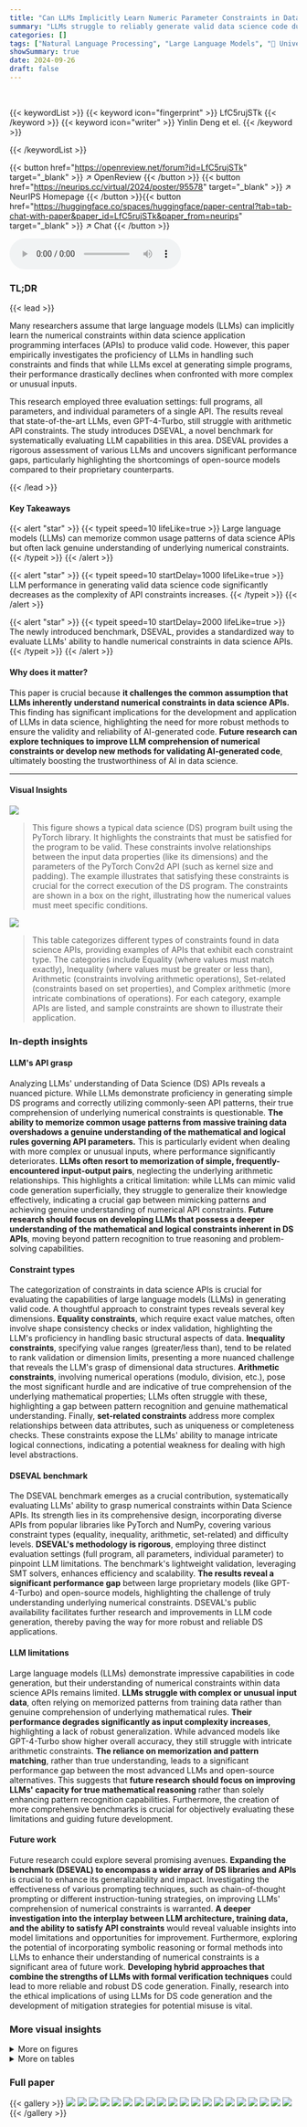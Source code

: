 ```yaml
---
title: "Can LLMs Implicitly Learn Numeric Parameter Constraints in Data Science APIs?"
summary: "LLMs struggle to reliably generate valid data science code due to a lack of true understanding of numerical constraints in APIs, despite seemingly mastering common patterns through extensive training."
categories: []
tags: ["Natural Language Processing", "Large Language Models", "🏢 University of Illinois Urbana-Champaign",]
showSummary: true
date: 2024-09-26
draft: false
---
```


<br>

{{< keywordList >}}
{{< keyword icon="fingerprint" >}} LfC5rujSTk {{< /keyword >}}
{{< keyword icon="writer" >}} Yinlin Deng et el. {{< /keyword >}}
 
{{< /keywordList >}}

{{< button href="https://openreview.net/forum?id=LfC5rujSTk" target="_blank" >}}
↗ OpenReview
{{< /button >}}
{{< button href="https://neurips.cc/virtual/2024/poster/95578" target="_blank" >}}
↗ NeurIPS Homepage
{{< /button >}}{{< button href="https://huggingface.co/spaces/huggingface/paper-central?tab=tab-chat-with-paper&paper_id=LfC5rujSTk&paper_from=neurips" target="_blank" >}}
↗ Chat
{{< /button >}}



<audio controls>
    <source src="https://ai-paper-reviewer.com/LfC5rujSTk/podcast.wav" type="audio/wav">
    Your browser does not support the audio element.
</audio>


### TL;DR


{{< lead >}}

Many researchers assume that large language models (LLMs) can implicitly learn the numerical constraints within data science application programming interfaces (APIs) to produce valid code.  However, this paper empirically investigates the proficiency of LLMs in handling such constraints and finds that while LLMs excel at generating simple programs, their performance drastically declines when confronted with more complex or unusual inputs.

This research employed three evaluation settings: full programs, all parameters, and individual parameters of a single API.  The results reveal that state-of-the-art LLMs, even GPT-4-Turbo, still struggle with arithmetic API constraints. The study introduces DSEVAL, a novel benchmark for systematically evaluating LLM capabilities in this area.  DSEVAL provides a rigorous assessment of various LLMs and uncovers significant performance gaps, particularly highlighting the shortcomings of open-source models compared to their proprietary counterparts.

{{< /lead >}}


#### Key Takeaways

{{< alert "star" >}}
{{< typeit speed=10 lifeLike=true >}} Large language models (LLMs) can memorize common usage patterns of data science APIs but often lack genuine understanding of underlying numerical constraints. {{< /typeit >}}
{{< /alert >}}

{{< alert "star" >}}
{{< typeit speed=10 startDelay=1000 lifeLike=true >}} LLM performance in generating valid data science code significantly decreases as the complexity of API constraints increases. {{< /typeit >}}
{{< /alert >}}

{{< alert "star" >}}
{{< typeit speed=10 startDelay=2000 lifeLike=true >}} The newly introduced benchmark, DSEVAL, provides a standardized way to evaluate LLMs' ability to handle numerical constraints in data science APIs. {{< /typeit >}}
{{< /alert >}}

#### Why does it matter?
This paper is crucial because **it challenges the common assumption that LLMs inherently understand numerical constraints in data science APIs.**  This finding has significant implications for the development and application of LLMs in data science, highlighting the need for more robust methods to ensure the validity and reliability of AI-generated code.  **Future research can explore techniques to improve LLM comprehension of numerical constraints or develop new methods for validating AI-generated code**, ultimately boosting the trustworthiness of AI in data science.

------
#### Visual Insights



![](https://ai-paper-reviewer.com/LfC5rujSTk/figures_1_1.jpg)

> This figure shows a typical data science (DS) program built using the PyTorch library.  It highlights the constraints that must be satisfied for the program to be valid.  These constraints involve relationships between the input data properties (like its dimensions) and the parameters of the PyTorch Conv2d API (such as kernel size and padding).  The example illustrates that satisfying these constraints is crucial for the correct execution of the DS program. The constraints are shown in a box on the right, illustrating how the numerical values must meet specific conditions.





![](https://ai-paper-reviewer.com/LfC5rujSTk/tables_2_1.jpg)

> This table categorizes different types of constraints found in data science APIs, providing examples of APIs that exhibit each constraint type.  The categories include Equality (where values must match exactly), Inequality (where values must be greater or less than), Arithmetic (constraints involving arithmetic operations), Set-related (constraints based on set properties), and Complex arithmetic (more intricate combinations of operations). For each category, example APIs are listed, and sample constraints are shown to illustrate their application.





### In-depth insights


#### LLM's API grasp
Analyzing LLMs' understanding of Data Science (DS) APIs reveals a nuanced picture. While LLMs demonstrate proficiency in generating simple DS programs and correctly utilizing commonly-seen API patterns, their true comprehension of underlying numerical constraints is questionable. **The ability to memorize common usage patterns from massive training data overshadows a genuine understanding of the mathematical and logical rules governing API parameters.**  This is particularly evident when dealing with more complex or unusual inputs, where performance significantly deteriorates.  **LLMs often resort to memorization of simple, frequently-encountered input-output pairs**, neglecting the underlying arithmetic relationships.  This highlights a critical limitation: while LLMs can mimic valid code generation superficially, they struggle to generalize their knowledge effectively, indicating a crucial gap between mimicking patterns and achieving genuine understanding of numerical API constraints. **Future research should focus on developing LLMs that possess a deeper understanding of the mathematical and logical constraints inherent in DS APIs**, moving beyond pattern recognition to true reasoning and problem-solving capabilities.

#### Constraint types
The categorization of constraints in data science APIs is crucial for evaluating the capabilities of large language models (LLMs) in generating valid code.  A thoughtful approach to constraint types reveals several key dimensions. **Equality constraints**, which require exact value matches, often involve shape consistency checks or index validation, highlighting the LLM's proficiency in handling basic structural aspects of data. **Inequality constraints**, specifying value ranges (greater/less than), tend to be related to rank validation or dimension limits, presenting a more nuanced challenge that reveals the LLM's grasp of dimensional data structures.  **Arithmetic constraints**, involving numerical operations (modulo, division, etc.), pose the most significant hurdle and are indicative of true comprehension of the underlying mathematical properties; LLMs often struggle with these, highlighting a gap between pattern recognition and genuine mathematical understanding. Finally, **set-related constraints** address more complex relationships between data attributes, such as uniqueness or completeness checks. These constraints expose the LLMs' ability to manage intricate logical connections, indicating a potential weakness for dealing with high level abstractions.

#### DSEVAL benchmark
The DSEVAL benchmark emerges as a crucial contribution, systematically evaluating LLMs' ability to grasp numerical constraints within Data Science APIs.  Its strength lies in its comprehensive design, incorporating diverse APIs from popular libraries like PyTorch and NumPy, covering various constraint types (equality, inequality, arithmetic, set-related) and difficulty levels.  **DSEVAL's methodology is rigorous**, employing three distinct evaluation settings (full program, all parameters, individual parameter) to pinpoint LLM limitations. The benchmark's lightweight validation, leveraging SMT solvers, enhances efficiency and scalability.  **The results reveal a significant performance gap** between large proprietary models (like GPT-4-Turbo) and open-source models, highlighting the challenge of truly understanding underlying numerical constraints.  DSEVAL's public availability facilitates further research and improvements in LLM code generation, thereby paving the way for more robust and reliable DS applications.

#### LLM limitations
Large language models (LLMs) demonstrate impressive capabilities in code generation, but their understanding of numerical constraints within data science APIs remains limited.  **LLMs struggle with complex or unusual input data**, often relying on memorized patterns from training data rather than genuine comprehension of underlying mathematical rules.  **Their performance degrades significantly as input complexity increases**, highlighting a lack of robust generalization. While advanced models like GPT-4-Turbo show higher overall accuracy, they still struggle with intricate arithmetic constraints.  **The reliance on memorization and pattern matching**, rather than true understanding, leads to a significant performance gap between the most advanced LLMs and open-source alternatives.  This suggests that **future research should focus on improving LLMs' capacity for true mathematical reasoning** rather than solely enhancing pattern recognition capabilities.  Furthermore, the creation of more comprehensive benchmarks is crucial for objectively evaluating these limitations and guiding future development.

#### Future work
Future research could explore several promising avenues.  **Expanding the benchmark (DSEVAL) to encompass a wider array of DS libraries and APIs** is crucial to enhance its generalizability and impact.  Investigating the effectiveness of various prompting techniques, such as chain-of-thought prompting or different instruction-tuning strategies, on improving LLMs' comprehension of numerical constraints is warranted.  **A deeper investigation into the interplay between LLM architecture, training data, and the ability to satisfy API constraints** would reveal valuable insights into model limitations and opportunities for improvement.  Furthermore, exploring the potential of incorporating symbolic reasoning or formal methods into LLMs to enhance their understanding of numerical constraints is a significant area of future work.  **Developing hybrid approaches that combine the strengths of LLMs with formal verification techniques** could lead to more reliable and robust DS code generation. Finally, research into the ethical implications of using LLMs for DS code generation and the development of mitigation strategies for potential misuse is vital.


### More visual insights

<details>
<summary>More on figures
</summary>


![](https://ai-paper-reviewer.com/LfC5rujSTk/figures_2_1.jpg)

> This figure shows three different settings used to evaluate the performance of LLMs in handling numeric constraints in data science APIs.  The settings vary in the level of detail provided to the LLM and the complexity of the task: 1) **Full program:** The LLM is asked to generate a complete DS program, including importing the necessary libraries and creating an input tensor. 2) **All parameters:** The LLM is provided with the input data and is only asked to generate the API parameters. 3) **Individual parameter:** The LLM is given the input data and all but one parameter and asked to predict only the missing parameter value. This figure also presents example problem inputs, expected outputs and the actual LLMs' outputs for each of the three settings. 


![](https://ai-paper-reviewer.com/LfC5rujSTk/figures_3_1.jpg)

> The figure shows how the authors use SMT solvers (Z3 and CVC5) to generate valid inputs and validate the outputs of LLMs.  Panel (a) illustrates input generation: SMT solvers check if a set of constraints (encoded as a formula) is satisfiable given concrete input values and symbolic variables representing the parameters that the LLM needs to predict. If satisfiable, the input is valid for the LLM. Panel (b) illustrates output validation: SMT solvers verify if the concrete values predicted by the LLM satisfy the constraints given the concrete input values. This process ensures that the input and output data used for evaluating the LLMs' performance are valid and properly constrained.


![](https://ai-paper-reviewer.com/LfC5rujSTk/figures_5_1.jpg)

> This figure shows the results of the full program prediction experiment on 28 APIs from PyTorch and NumPy libraries.  The x-axis represents the temperature used during LLM sampling, and the y-axis shows both the accuracy of the generated programs (left panel) and the unique valid rate (right panel).  Each line in the graph represents a different API.  The results illustrate that LLMs achieve near-perfect accuracy with low temperatures but that performance decreases as temperature increases. The unique valid rate also increases with higher temperature, indicating that higher temperatures lead to more diverse outputs, but that still a significant number of programs are repetitive.


![](https://ai-paper-reviewer.com/LfC5rujSTk/figures_5_2.jpg)

> This figure displays the results of the full API parameter prediction experiment. The experiment tested the ability of a large language model (LLM) to predict all the parameters for 28 APIs (18 from PyTorch and 10 from NumPy) given input data.  The difficulty of the task was varied by adjusting the rank (number of dimensions) and dimension values of the input data. The figure shows the accuracy of the LLM across different difficulty levels.  The observation that some APIs show near-perfect accuracy highlights the LLM's ability to perform well on common or simpler API calls and that the difficulty increases with more complex inputs.


![](https://ai-paper-reviewer.com/LfC5rujSTk/figures_6_1.jpg)

> This figure displays the results of experiments focusing on a single API parameter prediction.  It presents accuracy metrics for various LLMs across different difficulty levels and constraint types (equality, inequality, arithmetic, set-related).  The use of different line styles and the references to the appendices highlight the nuanced methods and additional results detailed elsewhere in the paper.


![](https://ai-paper-reviewer.com/LfC5rujSTk/figures_17_1.jpg)

> This figure shows the accuracy of LLMs in predicting all the parameters of 28 APIs (18 from PyTorch and 10 from NumPy) when given the input data. The difficulty is varied by changing either the rank or the dimension of the input data.  The results show that while LLMs perform well on simple APIs, their accuracy drops significantly as the difficulty increases.  Some APIs consistently maintain high accuracy regardless of difficulty, which are grouped together in the legend.


![](https://ai-paper-reviewer.com/LfC5rujSTk/figures_18_1.jpg)

> This figure shows an example of GPT-4-Turbo's incorrect response in a code generation task.  Instead of correctly using the input tensor's last dimension as the `in_features` parameter for a `torch.nn.Linear` layer, GPT-4-Turbo incorrectly flattens the input tensor before applying the linear layer.  This demonstrates a failure to correctly understand and apply the API's constraints, highlighting a limitation of the model's ability to reason about numerical constraints in code generation.


![](https://ai-paper-reviewer.com/LfC5rujSTk/figures_19_1.jpg)

> The figure shows the accuracy of different LLMs across various difficulty levels for four different APIs: PyTorch Reshape, PyTorch MaxPool2d, NumPy squeeze, and NumPy split.  Each subfigure shows how accuracy changes as the difficulty (input dimension or rank) increases.  The results highlight the challenges LLMs face in handling diverse numerical constraints within single API parameters.


![](https://ai-paper-reviewer.com/LfC5rujSTk/figures_20_1.jpg)

> This figure shows the results of using 8 different LLMs on the torch.nn.Linear API in two different settings: full API parameter and single API parameter. The x-axis represents the difficulty (rank of the input tensor). The y-axis represents the accuracy of the models. The figure demonstrates that the performance of all models drop when the rank reaches 4, and then stabilizes for higher ranks, especially for open-source LLMs. The result shows the difference between the performance of different LLMs in handling different difficulty levels.


![](https://ai-paper-reviewer.com/LfC5rujSTk/figures_21_1.jpg)

> This figure shows the accuracy of the DeepSeek Coder-33b model in predicting the full API parameters for 28 different APIs from PyTorch and NumPy libraries.  The difficulty of prediction is systematically varied by adjusting the rank (number of dimensions) and dimension values (size along each dimension) of the input data.  The graph displays how accuracy changes across different difficulty levels. The figure highlights that while some APIs show near-perfect accuracy, others demonstrate a significant drop in performance as the difficulty increases.


![](https://ai-paper-reviewer.com/LfC5rujSTk/figures_22_1.jpg)

> This figure shows the accuracy and unique valid rate for 28 APIs (18 from PyTorch and 10 from NumPy) when LLMs generate complete DS programs from scratch with varying temperature. The results demonstrate that LLMs achieve near-perfect accuracy at low temperatures but the performance decreases as the temperature increases.  The unique valid rate is also plotted, showing that LLMs tend to memorize common patterns instead of genuinely understanding the underlying constraints. This indicates that the ability of LLMs to generate programs that satisfy complex constraints is limited.


![](https://ai-paper-reviewer.com/LfC5rujSTk/figures_23_1.jpg)

> This figure displays the results of experiments using instruction-tuned LLMs on three different settings for the Conv2d API. The first setting (a) includes all answers, while the second (b) excludes groups=1 as correct. The third (c) is similar to (b) but with an additional instruction in the prompt. It demonstrates how the additional instruction affects the performance and the impact of excluding groups=1.


![](https://ai-paper-reviewer.com/LfC5rujSTk/figures_24_1.jpg)

> This figure presents the results of the full API parameter prediction experiment on 28 APIs from PyTorch and NumPy.  The x-axis shows the difficulty level, increasing from left to right. The y-axis represents the accuracy of the LLM in predicting the correct API parameters given input data with varying levels of complexity.  Some APIs showed nearly perfect accuracy regardless of difficulty, while many others showed a significant decrease in accuracy as the difficulty increased. The 'others(x)' group indicates APIs that performed well across all difficulty levels.


![](https://ai-paper-reviewer.com/LfC5rujSTk/figures_25_1.jpg)

> This figure displays the results of the full API parameter prediction experiment on 28 APIs from PyTorch and NumPy.  The x-axis shows the difficulty level, which was varied by changing either the rank or dimension values of the input data. The y-axis represents the accuracy achieved by the LLM in predicting the correct API parameters. The figure reveals near-perfect accuracy on several APIs (grouped as 'others(x)'), suggesting that these APIs might have simpler or more commonly observed constraint patterns.  However, for other APIs, accuracy noticeably decreases as the difficulty increases, demonstrating the challenge of handling complex constraints for LLMs.


![](https://ai-paper-reviewer.com/LfC5rujSTk/figures_25_2.jpg)

> The figure shows the accuracy of the DeepSeek Coder-33b model in predicting all API parameters given different input data for 28 APIs from PyTorch and NumPy libraries.  The difficulty of the task is varied by changing the rank or the dimension values of the input data. The results show that the model performs well on simple APIs but struggles with more complex or uncommon inputs.


![](https://ai-paper-reviewer.com/LfC5rujSTk/figures_26_1.jpg)

> This figure shows the results of evaluating LLMs on predicting the parameters of 28 APIs from PyTorch and NumPy when the input data is provided. The difficulty of the task is varied by changing the rank or dimension values of the input data. The LLM achieves near-perfect accuracy on some easier APIs, while the accuracy drops significantly on more complex APIs as the difficulty increases.


</details>




<details>
<summary>More on tables
</summary>


![](https://ai-paper-reviewer.com/LfC5rujSTk/tables_8_1.jpg)
> This table presents the results of the DSEVAL benchmark, which evaluates the performance of eight different LLMs on various data science APIs with different difficulty levels.  Each LLM's performance is assessed based on its accuracy and diversity in generating correct parameters for PyTorch and NumPy APIs. The table shows accuracy scores for easy, medium, and hard difficulty levels, as well as diversity scores and rankings for each model across these difficulty levels. The rankings indicate the relative performance of each LLM compared to others.

![](https://ai-paper-reviewer.com/LfC5rujSTk/tables_16_1.jpg)
> This table lists the twelve APIs used in the DSEVAL benchmark, their corresponding constraints, and the category to which each constraint belongs.  The APIs are drawn from PyTorch and NumPy, and the constraints encompass various types, including equality, inequality, and arithmetic relationships between API parameters and input data properties.  This table is crucial for understanding the scope and complexity of the constraints the LLMs were evaluated on in the DSEVAL benchmark.

![](https://ai-paper-reviewer.com/LfC5rujSTk/tables_17_1.jpg)
> This table lists the 12 APIs used in the DSEVAL benchmark, along with the range of common input values for each API's parameters.  The purpose is to define the input space for testing the LLMs' ability to handle various input scenarios, thus controlling the difficulty level of the experiments. Each API has several parameters, and the table provides a common range for those parameters which are not directly involved in the constraint being tested.

</details>




### Full paper

{{< gallery >}}
<img src="https://ai-paper-reviewer.com/LfC5rujSTk/1.png" class="grid-w50 md:grid-w33 xl:grid-w25" />
<img src="https://ai-paper-reviewer.com/LfC5rujSTk/2.png" class="grid-w50 md:grid-w33 xl:grid-w25" />
<img src="https://ai-paper-reviewer.com/LfC5rujSTk/3.png" class="grid-w50 md:grid-w33 xl:grid-w25" />
<img src="https://ai-paper-reviewer.com/LfC5rujSTk/4.png" class="grid-w50 md:grid-w33 xl:grid-w25" />
<img src="https://ai-paper-reviewer.com/LfC5rujSTk/5.png" class="grid-w50 md:grid-w33 xl:grid-w25" />
<img src="https://ai-paper-reviewer.com/LfC5rujSTk/6.png" class="grid-w50 md:grid-w33 xl:grid-w25" />
<img src="https://ai-paper-reviewer.com/LfC5rujSTk/7.png" class="grid-w50 md:grid-w33 xl:grid-w25" />
<img src="https://ai-paper-reviewer.com/LfC5rujSTk/8.png" class="grid-w50 md:grid-w33 xl:grid-w25" />
<img src="https://ai-paper-reviewer.com/LfC5rujSTk/9.png" class="grid-w50 md:grid-w33 xl:grid-w25" />
<img src="https://ai-paper-reviewer.com/LfC5rujSTk/10.png" class="grid-w50 md:grid-w33 xl:grid-w25" />
<img src="https://ai-paper-reviewer.com/LfC5rujSTk/11.png" class="grid-w50 md:grid-w33 xl:grid-w25" />
<img src="https://ai-paper-reviewer.com/LfC5rujSTk/12.png" class="grid-w50 md:grid-w33 xl:grid-w25" />
<img src="https://ai-paper-reviewer.com/LfC5rujSTk/13.png" class="grid-w50 md:grid-w33 xl:grid-w25" />
<img src="https://ai-paper-reviewer.com/LfC5rujSTk/14.png" class="grid-w50 md:grid-w33 xl:grid-w25" />
<img src="https://ai-paper-reviewer.com/LfC5rujSTk/15.png" class="grid-w50 md:grid-w33 xl:grid-w25" />
<img src="https://ai-paper-reviewer.com/LfC5rujSTk/16.png" class="grid-w50 md:grid-w33 xl:grid-w25" />
<img src="https://ai-paper-reviewer.com/LfC5rujSTk/17.png" class="grid-w50 md:grid-w33 xl:grid-w25" />
<img src="https://ai-paper-reviewer.com/LfC5rujSTk/18.png" class="grid-w50 md:grid-w33 xl:grid-w25" />
<img src="https://ai-paper-reviewer.com/LfC5rujSTk/19.png" class="grid-w50 md:grid-w33 xl:grid-w25" />
<img src="https://ai-paper-reviewer.com/LfC5rujSTk/20.png" class="grid-w50 md:grid-w33 xl:grid-w25" />
{{< /gallery >}}